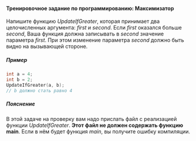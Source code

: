 #### Тренировочное задание по программированию: Максимизатор ####

Напишите функцию *UpdateIfGreater*, которая принимает два целочисленных аргумента: *first* и *second*. Если *first* оказался больше *second*, Ваша функция должна записывать в *second* значение параметра *first*. При этом изменение параметра *second* должно быть видно на вызывающей стороне.

##### Пример #####

```objectivec
int a = 4;
int b = 2;
UpdateIfGreater(a, b);
// b должно стать равно 4
```

##### Пояснение #####
В этой задаче на проверку вам надо прислать файл с реализацией функции *UpdateIfGreater*. **Этот файл не должен содержать функцию main**. Если в нём будет функция *main*, вы получите ошибку компиляции.